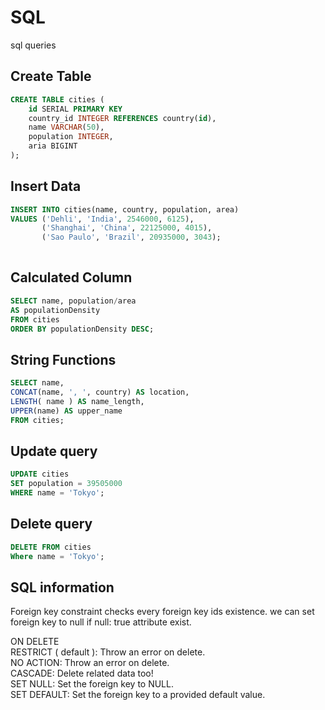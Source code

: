 # SQL
sql queries

<h2>Create Table</h2>

```sql
CREATE TABLE cities (
    id SERIAL PRIMARY KEY
    country_id INTEGER REFERENCES country(id),
	name VARCHAR(50),
	population INTEGER,
	aria BIGINT
);
```


<h2>Insert Data</h2>

```sql
INSERT INTO cities(name, country, population, area)
VALUES ('Dehli', 'India', 2546000, 6125),
	   ('Shanghai', 'China', 22125000, 4015),
	   ('Sao Paulo', 'Brazil', 20935000, 3043);
    
```

<h2>Calculated Column</h2>

```sql
SELECT name, population/area  
AS populationDensity 
FROM cities 
ORDER BY populationDensity DESC;
```

<h2>String Functions </h2>


```sql
SELECT name, 
CONCAT(name, ', ', country) AS location, 
LENGTH( name ) AS name_length,
UPPER(name) AS upper_name 
FROM cities;
```

<h2> Update query </h2>

```sql 
UPDATE cities
SET population = 39505000
WHERE name = 'Tokyo';
```


<h2> Delete query </h2>

```sql
DELETE FROM cities
Where name = 'Tokyo';
```
<h2>SQL information</h2>
<p>
Foreign key constraint checks every foreign key ids existence.
we can set foreign key to null if null: true attribute exist.
</p>

<p>
ON DELETE <br>
RESTRICT ( default ): Throw an error on delete. <br> 
NO ACTION: Throw an error on delete. <br>
CASCADE: Delete related data too!<br>
SET NULL: Set the foreign key to NULL.<br>
SET DEFAULT: Set the foreign key to a provided default value.<br>
</p>
